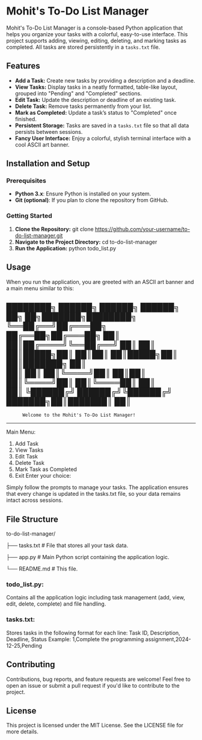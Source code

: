 # Mohit's To-Do List Manager

Mohit's To-Do List Manager is a console-based Python application that helps you organize your tasks with a colorful, easy-to-use interface. This project supports adding, viewing, editing, deleting, and marking tasks as completed. All tasks are stored persistently in a `tasks.txt` file.

## Features

- **Add a Task:** Create new tasks by providing a description and a deadline.
- **View Tasks:** Display tasks in a neatly formatted, table-like layout, grouped into "Pending" and "Completed" sections.
- **Edit Task:** Update the description or deadline of an existing task.
- **Delete Task:** Remove tasks permanently from your list.
- **Mark as Completed:** Update a task’s status to "Completed" once finished.
- **Persistent Storage:** Tasks are saved in a `tasks.txt` file so that all data persists between sessions.
- **Fancy User Interface:** Enjoy a colorful, stylish terminal interface with a cool ASCII art banner.

## Installation and Setup

### Prerequisites

- **Python 3.x**: Ensure Python is installed on your system.
- **Git (optional)**: If you plan to clone the repository from GitHub.

### Getting Started

1. **Clone the Repository:**
   git clone https://github.com/your-username/to-do-list-manager.git
2. **Navigate to the Project Directory:**
    cd to-do-list-manager
3. **Run the Application:**
    python todo_list.py

## Usage
When you run the application, you are greeted with an ASCII art banner and a main menu similar to this:

████████╗ ██████╗       ██████╗  ██████╗       ██╗     ██╗███████╗████████╗
╚══██╔══╝██╔═══██╗      ██╔══██╗██╔═══██╗      ██║     ██║██╔════╝╚══██╔══╝
   ██║   ██║   ██║█████╗██║  ██║██║   ██║█████╗██║     ██║███████╗   ██║   
   ██║   ██║   ██║╚════╝██║  ██║██║   ██║╚════╝██║     ██║╚════██║   ██║   
   ██║   ╚██████╔╝      ██████╔╝╚██████╔╝      ███████╗██║███████║   ██║   
------------------------------------------------------------
          Welcome to the Mohit's To-Do List Manager!
------------------------------------------------------------

Main Menu:
1. Add Task
2. View Tasks
3. Edit Task
4. Delete Task
5. Mark Task as Completed
6. Exit
Enter your choice:


Simply follow the prompts to manage your tasks. The application ensures that every change is updated in the tasks.txt file, so your data remains intact across sessions.

## File Structure
to-do-list-manager/

├── tasks.txt        # File that stores all your task data.

├── app.py     # Main Python script containing the application logic.

└── README.md        # This file.

### todo_list.py:
Contains all the application logic including task management (add, view, edit, delete, complete) and file handling.

### tasks.txt:
Stores tasks in the following format for each line:
Task ID, Description, Deadline, Status
Example:
1,Complete the programming assignment,2024-12-25,Pending

## Contributing
Contributions, bug reports, and feature requests are welcome! Feel free to open an issue or submit a pull request if you'd like to contribute to the project.

## License
This project is licensed under the MIT License. See the LICENSE file for more details.